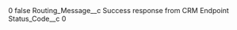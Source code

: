 <?xml version="1.0" encoding="UTF-8"?>
<CustomMetadata xmlns="http://soap.sforce.com/2006/04/metadata" xmlns:xsi="http://www.w3.org/2001/XMLSchema-instance" xmlns:xsd="http://www.w3.org/2001/XMLSchema">
    <label>0</label>
    <protected>false</protected>
    <values>
        <field>Routing_Message__c</field>
        <value xsi:type="xsd:string">Success response from CRM Endpoint</value>
    </values>
    <values>
        <field>Status_Code__c</field>
        <value xsi:type="xsd:string">0</value>
    </values>
</CustomMetadata>

